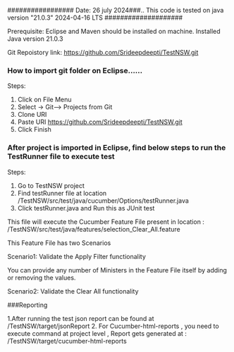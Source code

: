 ################# Date: 26 july 2024###.. This code is tested on java version "21.0.3" 2024-04-16 LTS ####################

Prerequisite: Eclipse and Maven should be installed on machine.
              Installed Java version 21.0.3

Git Repoistory link: https://github.com/Srideepdeepti/TestNSW.git   

### How to import git folder on Eclipse......

Steps:
1. Click on File Menu
2. Select -> Git--> Projects from Git
3. Clone URI
4. Paste URI <https://github.com/Srideepdeepti/TestNSW.git>
5. Click Finish

### After project is imported in Eclipse, find below steps to run the TestRunner file to execute test

Steps:
1. Go to TestNSW project
2. Find testRunner file at location /TestNSW/src/test/java/cucumber/Options/testRunner.java
3. Click testRunner.java and Run this as JUnit test

This file will execute the Cucumber Feature File present in location : /TestNSW/src/test/java/features/selection_Clear_All.feature

This Feature File has two Scenarios

Scenario1: Validate the Apply Filter functionality

You can provide any number of Ministers in the Feature File itself by adding or removing the values.

Scenario2: Validate the Clear All functionality



###Reporting

1.After running the test json report can be found at /TestNSW/target/jsonReport
2. For Cucumber-html-reports , you need to execute command <mvn test verify> at project level , Report gets generated at : /TestNSW/target/cucumber-html-reports





